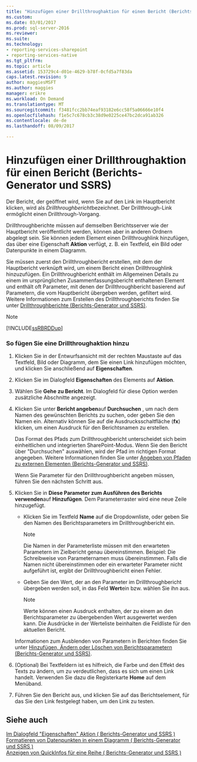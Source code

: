 ```yaml
---
title: "Hinzufügen einer Drillthroughaktion für einen Bericht (Berichts-Generator und SSRS) | Microsoft Docs"
ms.custom: 
ms.date: 03/01/2017
ms.prod: sql-server-2016
ms.reviewer: 
ms.suite: 
ms.technology:
- reporting-services-sharepoint
- reporting-services-native
ms.tgt_pltfrm: 
ms.topic: article
ms.assetid: 153729c4-d01e-4629-b78f-0cfd5a7f83da
caps.latest.revision: 9
author: maggiesMSFT
ms.author: maggies
manager: erikre
ms.workload: On Demand
ms.translationtype: MT
ms.sourcegitcommit: f3481fcc2bb74eaf93182e6cc58f5a06666e10f4
ms.openlocfilehash: f1e5c7c678cb3c38d9e0225ce47bc2dca91ab326
ms.contentlocale: de-de
ms.lasthandoff: 08/09/2017

---
```

# <a name="add-a-drillthrough-action-on-a-report-report-builder-and-ssrs"></a>Hinzufügen einer Drillthroughaktion für einen Bericht (Berichts-Generator und SSRS)
  Der Bericht, der geöffnet wird, wenn Sie auf den Link im Hauptbericht klicken, wird als *Drillthroughbericht*bezeichnet. Der Drillthrough-Link ermöglicht einen Drillthrough-Vorgang.  
  
 Drillthroughberichte müssen auf demselben Berichtsserver wie der Hauptbericht veröffentlicht werden, können aber in anderen Ordnern abgelegt sein. Sie können jedem Element einen Drillthroughlink hinzufügen, das über eine Eigenschaft **Aktion** verfügt, z. B. ein Textfeld, ein Bild oder Datenpunkte in einem Diagramm.  
  
 Sie müssen zuerst den Drillthroughbericht erstellen, mit dem der Hauptbericht verknüpft wird, um einem Bericht einen Drillthroughlink hinzuzufügen. Ein Drillthroughbericht enthält im Allgemeinen Details zu einem im ursprünglichen Zusammenfassungsbericht enthaltenen Element und enthält oft Parameter, mit denen der Drillthroughbericht basierend auf Parametern, die vom Hauptbericht übergeben werden, gefiltert wird. Weitere Informationen zum Erstellen des Drillthroughberichts finden Sie unter [Drillthroughberichte &#40;Berichts-Generator und SSRS&#41;](../../reporting-services/report-design/drillthrough-reports-report-builder-and-ssrs.md).  
  
> [!NOTE]  
>  [!INCLUDE[ssRBRDDup](../../includes/ssrbrddup-md.md)]  
  
### <a name="to-add-a-drillthrough-action"></a>So fügen Sie eine Drillthroughaktion hinzu  
  
1.  Klicken Sie in der Entwurfsansicht mit der rechten Maustaste auf das Textfeld, Bild oder Diagramm, dem Sie einen Link hinzufügen möchten, und klicken Sie anschließend auf **Eigenschaften**.  
  
2.  Klicken Sie im Dialogfeld **Eigenschaften** des Elements auf **Aktion**.  
  
3.  Wählen Sie **Gehe zu Bericht**. Im Dialogfeld für diese Option werden zusätzliche Abschnitte angezeigt.  
  
4.  Klicken Sie unter **Bericht angeben**auf **Durchsuchen** , um nach dem Namen des gewünschten Berichts zu suchen, oder geben Sie den Namen ein. Alternativ können Sie auf die Ausdrucksschaltfläche (**fx**) klicken, um einen Ausdruck für den Berichtsnamen zu erstellen.  
  
     Das Format des Pfads zum Drillthroughbericht unterscheidet sich beim einheitlichen und integrierten SharePoint-Modus. Wenn Sie den Bericht über "Durchsuchen" auswählen, wird der Pfad im richtigen Format angegeben. Weitere Informationen finden Sie unter [Angeben von Pfaden zu externen Elementen &#40;Berichts-Generator und SSRS&#41;](../../reporting-services/report-design/specifying-paths-to-external-items-report-builder-and-ssrs.md).  
  
     Wenn Sie Parameter für den Drillthroughbericht angeben müssen, führen Sie den nächsten Schritt aus.  
  
5.  Klicken Sie in **Diese Parameter zum Ausführen des Berichts verwenden**auf **Hinzufügen**. Dem Parameterraster wird eine neue Zeile hinzugefügt.  
  
    -   Klicken Sie im Textfeld **Name** auf die Dropdownliste, oder geben Sie den Namen des Berichtsparameters im Drillthroughbericht ein.  
  
        > [!NOTE]  
        >  Die Namen in der Parameterliste müssen mit den erwarteten Parametern im Zielbericht genau übereinstimmen. Beispiel: Die Schreibweise von Parameternamen muss übereinstimmen. Falls die Namen nicht übereinstimmen oder ein erwarteter Parameter nicht aufgeführt ist, ergibt der Drillthroughbericht einen Fehler.  
  
    -   Geben Sie den Wert, der an den Parameter im Drillthroughbericht übergeben werden soll, in das Feld **Wert**ein bzw. wählen Sie ihn aus.  
  
        > [!NOTE]  
        >  Werte können einen Ausdruck enthalten, der zu einem an den Berichtsparameter zu übergebenden Wert ausgewertet werden kann. Die Ausdrücke in der Werteliste beinhalten die Feldliste für den aktuellen Bericht.  
  
     Informationen zum Ausblenden von Parametern in Berichten finden Sie unter [Hinzufügen, Ändern oder Löschen von Berichtsparametern &#40;Berichts-Generator und SSRS&#41;](../../reporting-services/report-design/add-change-or-delete-a-report-parameter-report-builder-and-ssrs.md).  
  
6.  (Optional) Bei Textfeldern ist es hilfreich, die Farbe und den Effekt des Texts zu ändern, um zu verdeutlichen, dass es sich um einen Link handelt. Verwenden Sie dazu die Registerkarte **Home** auf dem Menüband.  
  
7.  Führen Sie den Bericht aus, und klicken Sie auf das Berichtselement, für das Sie den Link festgelegt haben, um den Link zu testen.  
  
## <a name="see-also"></a>Siehe auch  
 [Im Dialogfeld "Eigenschaften" Aktion &#40; Berichts-Generator und SSRS &#41;](http://msdn.microsoft.com/library/2c5d915b-4f97-42cf-b8f1-49ca3ff3d0f9)   
 [Formatieren von Datenpunkten in einem Diagramm &#40; Berichts-Generator und SSRS &#41;](../../reporting-services/report-design/formatting-data-points-on-a-chart-report-builder-and-ssrs.md)   
 [Anzeigen von QuickInfos für eine Reihe &#40; Berichts-Generator und SSRS &#41;](../../reporting-services/report-design/show-tooltips-on-a-series-report-builder-and-ssrs.md)  
  
  

